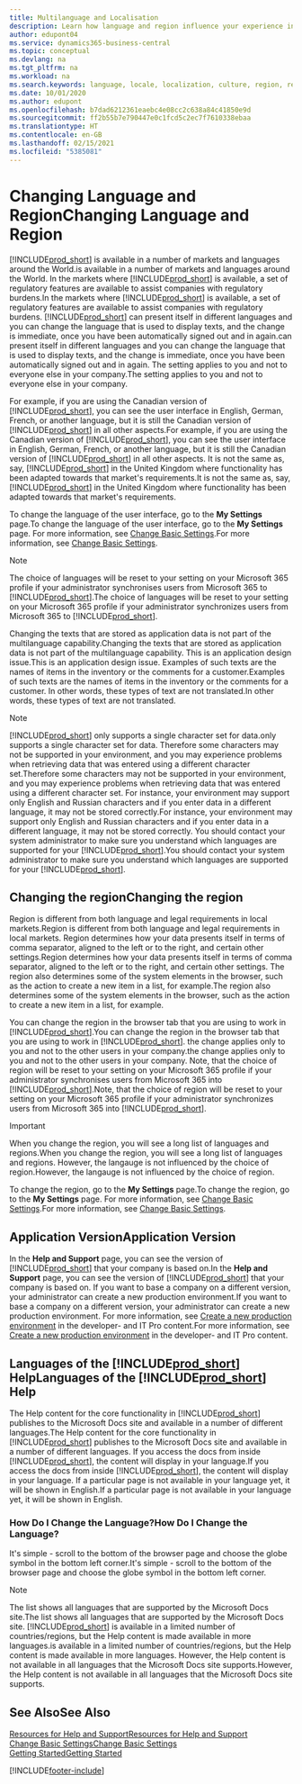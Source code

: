 ```yaml
---
title: Multilanguage and Localisation
description: Learn how language and region influence your experience in Business Central. Change the language of the user interface in My Settings.
author: edupont04
ms.service: dynamics365-business-central
ms.topic: conceptual
ms.devlang: na
ms.tgt_pltfrm: na
ms.workload: na
ms.search.keywords: language, locale, localization, culture, region, regional settings
ms.date: 10/01/2020
ms.author: edupont
ms.openlocfilehash: b7dad6212361eaebc4e08cc2c638a84c41850e9d
ms.sourcegitcommit: ff2b55b7e790447e0c1fcd5c2ec7f7610338ebaa
ms.translationtype: HT
ms.contentlocale: en-GB
ms.lasthandoff: 02/15/2021
ms.locfileid: "5385081"
---
```

# <a name="changing-language-and-region"></a><span data-ttu-id="1e5e2-104">Changing Language and Region</span><span class="sxs-lookup"><span data-stu-id="1e5e2-104">Changing Language and Region</span></span>

[!INCLUDE[prod_short](includes/prod_short.md)] <span data-ttu-id="1e5e2-105">is available in a number of markets and languages around the World.</span><span class="sxs-lookup"><span data-stu-id="1e5e2-105">is available in a number of markets and languages around the World.</span></span> <span data-ttu-id="1e5e2-106">In the markets where [!INCLUDE[prod_short](includes/prod_short.md)] is available, a set of regulatory features are available to assist companies with regulatory burdens.</span><span class="sxs-lookup"><span data-stu-id="1e5e2-106">In the markets where [!INCLUDE[prod_short](includes/prod_short.md)] is available, a set of regulatory features are available to assist companies with regulatory burdens.</span></span> [!INCLUDE[prod_short](includes/prod_short.md)] <span data-ttu-id="1e5e2-107">can present itself in different languages and you can change the language that is used to display texts, and the change is immediate, once you have been automatically signed out and in again.</span><span class="sxs-lookup"><span data-stu-id="1e5e2-107">can present itself in different languages and you can change the language that is used to display texts, and the change is immediate, once you have been automatically signed out and in again.</span></span> <span data-ttu-id="1e5e2-108">The setting applies to you and not to everyone else in your company.</span><span class="sxs-lookup"><span data-stu-id="1e5e2-108">The setting applies to you and not to everyone else in your company.</span></span>  

<span data-ttu-id="1e5e2-109">For example, if you are using the Canadian version of [!INCLUDE[prod_short](includes/prod_short.md)], you can see the user interface in English, German, French, or another language, but it is still the Canadian version of [!INCLUDE[prod_short](includes/prod_short.md)] in all other aspects.</span><span class="sxs-lookup"><span data-stu-id="1e5e2-109">For example, if you are using the Canadian version of [!INCLUDE[prod_short](includes/prod_short.md)], you can see the user interface in English, German, French, or another language, but it is still the Canadian version of [!INCLUDE[prod_short](includes/prod_short.md)] in all other aspects.</span></span> <span data-ttu-id="1e5e2-110">It is not the same as, say, [!INCLUDE[prod_short](includes/prod_short.md)] in the United Kingdom where functionality has been adapted towards that market's requirements.</span><span class="sxs-lookup"><span data-stu-id="1e5e2-110">It is not the same as, say, [!INCLUDE[prod_short](includes/prod_short.md)] in the United Kingdom where functionality has been adapted towards that market's requirements.</span></span>  

<span data-ttu-id="1e5e2-111">To change the language of the user interface, go to the **My Settings** page.</span><span class="sxs-lookup"><span data-stu-id="1e5e2-111">To change the language of the user interface, go to the **My Settings** page.</span></span> <span data-ttu-id="1e5e2-112">For more information, see [Change Basic Settings](ui-change-basic-settings.md#language).</span><span class="sxs-lookup"><span data-stu-id="1e5e2-112">For more information, see [Change Basic Settings](ui-change-basic-settings.md#language).</span></span> 

> [!NOTE]  
> <span data-ttu-id="1e5e2-113">The choice of languages will be reset to your setting on your Microsoft 365 profile if your administrator synchronises users from Microsoft 365 to [!INCLUDE[prod_short](includes/prod_short.md)].</span><span class="sxs-lookup"><span data-stu-id="1e5e2-113">The choice of languages will be reset to your setting on your Microsoft 365 profile if your administrator synchronizes users from Microsoft 365 to [!INCLUDE[prod_short](includes/prod_short.md)].</span></span>

<span data-ttu-id="1e5e2-114">Changing the texts that are stored as application data is not part of the multilanguage capability.</span><span class="sxs-lookup"><span data-stu-id="1e5e2-114">Changing the texts that are stored as application data is not part of the multilanguage capability.</span></span> <span data-ttu-id="1e5e2-115">This is an application design issue.</span><span class="sxs-lookup"><span data-stu-id="1e5e2-115">This is an application design issue.</span></span> <span data-ttu-id="1e5e2-116">Examples of such texts are the names of items in the inventory or the comments for a customer.</span><span class="sxs-lookup"><span data-stu-id="1e5e2-116">Examples of such texts are the names of items in the inventory or the comments for a customer.</span></span> <span data-ttu-id="1e5e2-117">In other words, these types of text are not translated.</span><span class="sxs-lookup"><span data-stu-id="1e5e2-117">In other words, these types of text are not translated.</span></span>  

> [!NOTE]  
> [!INCLUDE[prod_short](includes/prod_short.md)] <span data-ttu-id="1e5e2-118">only supports a single character set for data.</span><span class="sxs-lookup"><span data-stu-id="1e5e2-118">only supports a single character set for data.</span></span> <span data-ttu-id="1e5e2-119">Therefore some characters may not be supported in your environment, and you may experience problems when retrieving data that was entered using a different character set.</span><span class="sxs-lookup"><span data-stu-id="1e5e2-119">Therefore some characters may not be supported in your environment, and you may experience problems when retrieving data that was entered using a different character set.</span></span> <span data-ttu-id="1e5e2-120">For instance, your environment may support only English and Russian characters and if you enter data in a different language, it may not be stored correctly.</span><span class="sxs-lookup"><span data-stu-id="1e5e2-120">For instance, your environment may support only English and Russian characters and if you enter data in a different language, it may not be stored correctly.</span></span> <span data-ttu-id="1e5e2-121">You should contact your system administrator to make sure you understand which languages are supported for your [!INCLUDE[prod_short](includes/prod_short.md)].</span><span class="sxs-lookup"><span data-stu-id="1e5e2-121">You should contact your system administrator to make sure you understand which languages are supported for your [!INCLUDE[prod_short](includes/prod_short.md)].</span></span>  

## <a name="changing-the-region"></a><span data-ttu-id="1e5e2-122">Changing the region</span><span class="sxs-lookup"><span data-stu-id="1e5e2-122">Changing the region</span></span>
<span data-ttu-id="1e5e2-123">Region is different from both language and legal requirements in local markets.</span><span class="sxs-lookup"><span data-stu-id="1e5e2-123">Region is different from both language and legal requirements in local markets.</span></span> <span data-ttu-id="1e5e2-124">Region determines how your data presents itself in terms of comma separator, aligned to the left or to the right, and certain other settings.</span><span class="sxs-lookup"><span data-stu-id="1e5e2-124">Region determines how your data presents itself in terms of comma separator, aligned to the left or to the right, and certain other settings.</span></span> <span data-ttu-id="1e5e2-125">The region also determines some of the system elements in the browser, such as the action to create a new item in a list, for example.</span><span class="sxs-lookup"><span data-stu-id="1e5e2-125">The region also determines some of the system elements in the browser, such as the action to create a new item in a list, for example.</span></span>  

<span data-ttu-id="1e5e2-126">You can change the region in the browser tab that you are using to work in [!INCLUDE[prod_short](includes/prod_short.md)].</span><span class="sxs-lookup"><span data-stu-id="1e5e2-126">You can change the region in the browser tab that you are using to work in [!INCLUDE[prod_short](includes/prod_short.md)].</span></span> <span data-ttu-id="1e5e2-127">the change applies only to you and not to the other users in your company.</span><span class="sxs-lookup"><span data-stu-id="1e5e2-127">the change applies only to you and not to the other users in your company.</span></span>  <span data-ttu-id="1e5e2-128">Note, that the choice of region will be reset to your setting on your Microsoft 365 profile if your administrator synchronises users from Microsoft 365 into [!INCLUDE[prod_short](includes/prod_short.md)].</span><span class="sxs-lookup"><span data-stu-id="1e5e2-128">Note, that the choice of region will be reset to your setting on your Microsoft 365 profile if your administrator synchronizes users from Microsoft 365 into [!INCLUDE[prod_short](includes/prod_short.md)].</span></span>

> [!IMPORTANT]  
>  <span data-ttu-id="1e5e2-129">When you change the region, you will see a long list of languages and regions.</span><span class="sxs-lookup"><span data-stu-id="1e5e2-129">When you change the region, you will see a long list of languages and regions.</span></span> <span data-ttu-id="1e5e2-130">However, the langauge is not influenced by the choice of region.</span><span class="sxs-lookup"><span data-stu-id="1e5e2-130">However, the langauge is not influenced by the choice of region.</span></span>  

<span data-ttu-id="1e5e2-131">To change the region, go to the **My Settings** page.</span><span class="sxs-lookup"><span data-stu-id="1e5e2-131">To change the region, go to the **My Settings** page.</span></span> <span data-ttu-id="1e5e2-132">For more information, see [Change Basic Settings](ui-change-basic-settings.md).</span><span class="sxs-lookup"><span data-stu-id="1e5e2-132">For more information, see [Change Basic Settings](ui-change-basic-settings.md).</span></span>  

## <a name="application-version"></a><span data-ttu-id="1e5e2-133">Application Version</span><span class="sxs-lookup"><span data-stu-id="1e5e2-133">Application Version</span></span>

<span data-ttu-id="1e5e2-134">In the **Help and Support** page, you can see the version of [!INCLUDE[prod_short](includes/prod_short.md)] that your company is based on.</span><span class="sxs-lookup"><span data-stu-id="1e5e2-134">In the **Help and Support** page, you can see the version of [!INCLUDE[prod_short](includes/prod_short.md)] that your company is based on.</span></span> <span data-ttu-id="1e5e2-135">If you want to base a company on a different version, your administrator can create a new production environment.</span><span class="sxs-lookup"><span data-stu-id="1e5e2-135">If you want to base a company on a different version, your administrator can create a new production environment.</span></span> <span data-ttu-id="1e5e2-136">For more information, see [Create a new production environment](/dynamics365/business-central/dev-itpro/administration/tenant-admin-center-environments#create-a-new-production-environment) in the developer- and IT Pro content.</span><span class="sxs-lookup"><span data-stu-id="1e5e2-136">For more information, see [Create a new production environment](/dynamics365/business-central/dev-itpro/administration/tenant-admin-center-environments#create-a-new-production-environment) in the developer- and IT Pro content.</span></span>  

## <a name="languages-of-the-prod_short-help"></a><span data-ttu-id="1e5e2-137">Languages of the [!INCLUDE[prod_short](includes/prod_short.md)] Help</span><span class="sxs-lookup"><span data-stu-id="1e5e2-137">Languages of the [!INCLUDE[prod_short](includes/prod_short.md)] Help</span></span>
<span data-ttu-id="1e5e2-138">The Help content for the core functionality in [!INCLUDE[prod_short](includes/prod_short.md)] publishes to the Microsoft Docs site and available in a number of different languages.</span><span class="sxs-lookup"><span data-stu-id="1e5e2-138">The Help content for the core functionality in [!INCLUDE[prod_short](includes/prod_short.md)] publishes to the Microsoft Docs site and available in a number of different languages.</span></span> <span data-ttu-id="1e5e2-139">If you access the docs from inside [!INCLUDE[prod_short](includes/prod_short.md)], the content will display in your language.</span><span class="sxs-lookup"><span data-stu-id="1e5e2-139">If you access the docs from inside [!INCLUDE[prod_short](includes/prod_short.md)], the content will display in your language.</span></span> <span data-ttu-id="1e5e2-140">If a particular page is not available in your language yet, it will be shown in English.</span><span class="sxs-lookup"><span data-stu-id="1e5e2-140">If a particular page is not available in your language yet, it will be shown in English.</span></span>

### <a name="how-do-i-change-the-language"></a><span data-ttu-id="1e5e2-141">How Do I Change the Language?</span><span class="sxs-lookup"><span data-stu-id="1e5e2-141">How Do I Change the Language?</span></span>
<span data-ttu-id="1e5e2-142">It's simple - scroll to the bottom of the browser page and choose the globe symbol in the bottom left corner.</span><span class="sxs-lookup"><span data-stu-id="1e5e2-142">It's simple - scroll to the bottom of the browser page and choose the globe symbol in the bottom left corner.</span></span>

> [!NOTE]  
> <span data-ttu-id="1e5e2-143">The list shows all languages that are supported by the Microsoft Docs site.</span><span class="sxs-lookup"><span data-stu-id="1e5e2-143">The list shows all languages that are supported by the Microsoft Docs site.</span></span> [!INCLUDE[prod_short](includes/prod_short.md)] <span data-ttu-id="1e5e2-144">is available in a limited number of countries/regions, but the Help content is made available in more languages.</span><span class="sxs-lookup"><span data-stu-id="1e5e2-144">is available in a limited number of countries/regions, but the Help content is made available in more languages.</span></span> <span data-ttu-id="1e5e2-145">However, the Help content is not available in all languages that the Microsoft Docs site supports.</span><span class="sxs-lookup"><span data-stu-id="1e5e2-145">However, the Help content is not available in all languages that the Microsoft Docs site supports.</span></span>

## <a name="see-also"></a><span data-ttu-id="1e5e2-146">See Also</span><span class="sxs-lookup"><span data-stu-id="1e5e2-146">See Also</span></span>

[<span data-ttu-id="1e5e2-147">Resources for Help and Support</span><span class="sxs-lookup"><span data-stu-id="1e5e2-147">Resources for Help and Support</span></span>](product-help-and-support.md)  
[<span data-ttu-id="1e5e2-148">Change Basic Settings</span><span class="sxs-lookup"><span data-stu-id="1e5e2-148">Change Basic Settings</span></span>](ui-change-basic-settings.md)  
[<span data-ttu-id="1e5e2-149">Getting Started</span><span class="sxs-lookup"><span data-stu-id="1e5e2-149">Getting Started</span></span>](product-get-started.md)  


[!INCLUDE[footer-include](includes/footer-banner.md)]